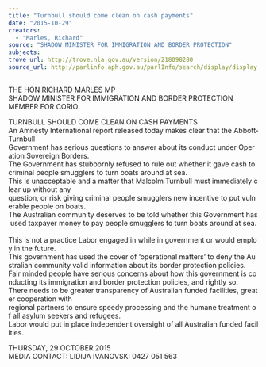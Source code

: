```yaml
---
title: "Turnbull should come clean on cash payments"
date: "2015-10-29"
creators:
  - "Marles, Richard"
source: "SHADOW MINISTER FOR IMMIGRATION AND BORDER PROTECTION"
subjects:
trove_url: http://trove.nla.gov.au/version/218098280
source_url: http://parlinfo.aph.gov.au/parlInfo/search/display/display.w3p;query=Id%3A%22media/pressrel/4163208%22
---
```


 THE HON RICHARD MARLES MP SHADOW MINISTER FOR IMMIGRATION AND BORDER PROTECTION  MEMBER FOR CORIO

 TURNBULL SHOULD COME CLEAN ON CASH PAYMENTS   An Amnesty International report released today makes clear that the Abbott­Turnbull Government has serious questions to answer about its conduct under Operation Sovereign Borders.   The Government has stubbornly refused to rule out whether it gave cash to criminal people smugglers to turn boats around at sea.   This is unacceptable and a matter that Malcolm Turnbull must immediately clear up without any question, or risk giving criminal people smugglers new incentive to put vulnerable people on boats.   The Australian community deserves to be told whether this Government has used taxpayer money to pay people smugglers to turn boats around at sea.   This is not a practice Labor engaged in while in government or would employ in the future.   This government has used the cover of ‘operational matters’ to deny the Australian community valid information about its border protection policies.   Fair minded people have serious concerns about how this government is conducting its immigration and border protection policies, and rightly so.   There needs to be greater transparency of Australian funded facilities, greater co­operation with regional partners to ensure speedy processing and the humane treatment of all asylum seekers and refugees.   Labor would put in place independent oversight of all Australian funded facilities.

 THURSDAY, 29 OCTOBER 2015 MEDIA CONTACT: LIDIJA IVANOVSKI 0427 051 563

